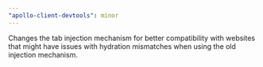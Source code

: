 ```yaml
---
"apollo-client-devtools": minor
---
```


Changes the tab injection mechanism for better compatibility with websites that might have issues with hydration mismatches when using the old injection mechanism.
